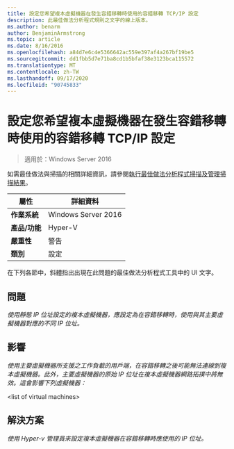 ```yaml
---
title: 設定您希望複本虛擬機器在發生容錯移轉時使用的容錯移轉 TCP/IP 設定
description: 此最佳做法分析程式規則之文字的線上版本。
ms.author: benarm
author: BenjaminArmstrong
ms.topic: article
ms.date: 8/16/2016
ms.openlocfilehash: a84d7e6c4e5366642ac559e397af4a267bf19be5
ms.sourcegitcommit: dd1fbb5d7e71ba8cd1b5bfaf38e3123bca115572
ms.translationtype: MT
ms.contentlocale: zh-TW
ms.lasthandoff: 09/17/2020
ms.locfileid: "90745833"
---
```

# <a name="configure-the-failover-tcpip-settings-that-you-want-the-replica-virtual-machine-to-use-in-the-event-of-a-failover"></a>設定您希望複本虛擬機器在發生容錯移轉時使用的容錯移轉 TCP/IP 設定

>適用於：Windows Server 2016

如需最佳做法與掃描的相關詳細資訊，請參閱[執行最佳做法分析程式掃描及管理掃描結果](https://go.microsoft.com/fwlink/p/?LinkID=223177)。

|屬性|詳細資料|
|-|-|
|**作業系統**|Windows Server 2016|
|**產品/功能**|Hyper-V|
|**嚴重性**|警告|
|**類別**|設定|

在下列各節中，斜體指出出現在此問題的最佳做法分析程式工具中的 UI 文字。

## <a name="issue"></a>問題
*使用靜態 IP 位址設定的複本虛擬機器，應設定為在容錯移轉時，使用與其主要虛擬機器對應的不同 IP 位址。*

## <a name="impact"></a>影響
*使用主要虛擬機器所支援之工作負載的用戶端，在容錯移轉之後可能無法連線到複本虛擬機器。此外，主要虛擬機器的原始 IP 位址在複本虛擬機器網路拓撲中將無效。這會影響下列虛擬機器：*

\<list of virtual machines>

## <a name="resolution"></a>解決方案
*使用 Hyper-v 管理員來設定複本虛擬機器在容錯移轉時應使用的 IP 位址。*




